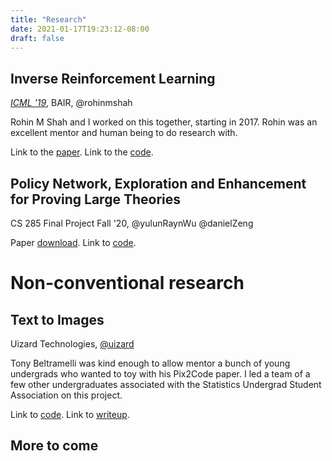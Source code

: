 ```yaml
---
title: "Research"
date: 2021-01-17T19:23:12-08:00
draft: false
---
```



## Inverse Reinforcement Learning
[*ICML '19*](http://proceedings.mlr.press/v97/shah19a.html), BAIR, @rohinmshah

Rohin M Shah and I worked on this together, starting in 2017. 
Rohin was an excellent mentor and human being to do research with. 

Link to the [paper](https://arxiv.org/abs/1906.09624). Link to the [code](https://github.com/HumanCompatibleAI/learning_biases).


## Policy Network, Exploration and Enhancement for Proving Large Theories
CS 285 Final Project Fall '20, @yulunRaynWu @danielZeng

Paper [download](/cs285_final_paper.pdf). Link to [code](https://github.com/ngundotra/CoqGym).


# Non-conventional research

## Text to Images
Uizard Technologies, [@uizard](https://twitter.com/uizardio)

Tony Beltramelli was kind enough to allow mentor a bunch of young undergrads who wanted to toy with his Pix2Code paper.
I led a team of a few other undergraduates associated with the Statistics Undergrad Student Association on this project.

Link to [code](https://github.com/ngundotra/code2pix). Link to [writeup](https://towardsdatascience.com/code2pix-deep-learning-compiler-for-graphical-user-interfaces-1256c346950b).


## More to come
